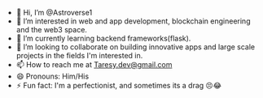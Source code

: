 - 👋 Hi, I’m @Astroverse1
- 👀 I’m interested in web and app development, blockchain engineering and the web3 space.
- 🌱 I’m currently learning backend frameworks(flask).
- 💞️ I’m looking to collaborate on building innovative apps and large scale projects in the fields I'm interested in.
- 📫 How to reach me at Taresy.dev@gmail.com
- 😄 Pronouns: Him/His
- ⚡ Fun fact: I'm a perfectionist, and sometimes its a drag 😣😂

<!---
Astroverse1/Astroverse1 is a ✨ special ✨ repository because its `README.md` (this file) appears on your GitHub profile.
You can click the Preview link to take a look at your changes.
--->
